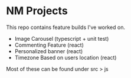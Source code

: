 # NM Projects
This repo contains feature builds I've worked on.

- Image Carousel (typescript + unit test)
- Commenting Feature (react)
- Personalized banner (react)
- Timezone Based on users location (react)

Most of these can be found under src > js

